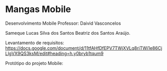 # Mangas Mobile
Desenvolvimento Mobile
Professor: Daivid Vasconcelos

Sameque Lucas Silva dos Santos
Beatriz dos Santos Araújo.

Levantamento de requisitos:
https://docs.google.com/document/d/11tfAHfDfEPV7TWjXVLq8riTWi1e86CjLlgVX9QS3ksM/edit#heading=h.y0bryb1tqum9

Protótipo do projeto Mobile:




